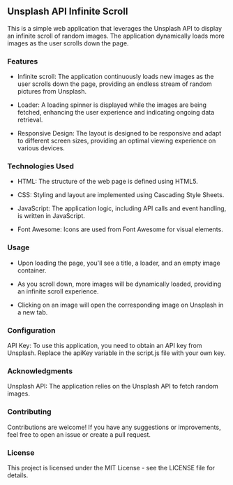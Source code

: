 ## Unsplash API Infinite Scroll

This is a simple web application that leverages the Unsplash API to display an infinite scroll of random images. The application dynamically loads more images as the user scrolls down the page.

### Features
- Infinite scroll: The application continuously loads new images as the user scrolls down the page, providing an endless stream of random pictures from Unsplash.

- Loader: A loading spinner is displayed while the images are being fetched, enhancing the user experience and indicating ongoing data retrieval.

- Responsive Design: The layout is designed to be responsive and adapt to different screen sizes, providing an optimal viewing experience on various devices.

### Technologies Used
- HTML: The structure of the web page is defined using HTML5.

- CSS: Styling and layout are implemented using Cascading Style Sheets.

- JavaScript: The application logic, including API calls and event handling, is written in JavaScript.

- Font Awesome: Icons are used from Font Awesome for visual elements.

### Usage
- Upon loading the page, you'll see a title, a loader, and an empty image container.

- As you scroll down, more images will be dynamically loaded, providing an infinite scroll experience.

- Clicking on an image will open the corresponding image on Unsplash in a new tab.

### Configuration
API Key: To use this application, you need to obtain an API key from Unsplash. Replace the apiKey variable in the script.js file with your own key.

### Acknowledgments
Unsplash API: The application relies on the Unsplash API to fetch random images.
### Contributing
Contributions are welcome! If you have any suggestions or improvements, feel free to open an issue or create a pull request.

### License
This project is licensed under the MIT License - see the LICENSE file for details.

